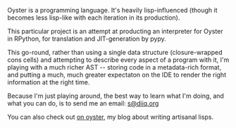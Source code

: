 Oyster is a programming language. It's heavily lisp-influenced (though
it becomes less lisp-like with each iteration in its production).

This particular project is an attempt at producting an interpreter for
Oyster in RPython, for translation and JIT-generation by pypy.

This go-round, rather than using a single data structure
(closure-wrapped cons cells) and attempting to describe every aspect of
a program with it, I'm playing with a much richer AST -- storing
code in a metadata-rich format, and putting a much, much greater expectaton on the
IDE to render the right information at the right time.

Because I'm just playing around, the best way to learn what I'm doing,
and what you can do, is to send me an email: [s@diiq.org](mailto:s@diiq.org)

You can also check out [on oyster](http://oyster.diiq.org), my blog about
writing artisanal lisps. 
